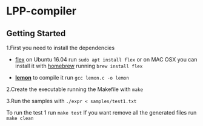 # LPP-compiler
## Getting Started

1.First you need to install the dependencies
* [flex](https://www.gnu.org/software/flex/) on Ubuntu 16.04 run `sudo apt install flex` or on MAC OSX you can install it with [homebrew](https://brew.sh/) running `brew install flex`

* [**lemon**](http://www.hwaci.com/sw/lemon/) to compile it run `gcc lemon.c -o lemon`

2.Create the executable running the Makefile with `make`

3.Run the samples with `./expr < samples/test1.txt`

To run the test 1 run `make test`
If you want remove all the generated files run `make clean`

